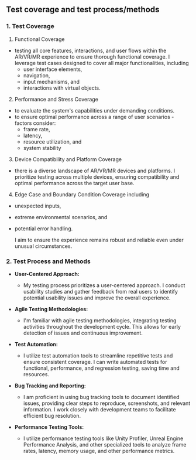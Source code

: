 ## Test coverage and test process/methods

### 1. Test Coverage

1. Functional Coverage
* testing all core features, interactions, and user flows within the AR/VR/MR experience to ensure thorough functional coverage. I leverage test cases designed to cover all major functionalities, including
  * user interface elements,
  * navigation,
  * input mechanisms, and
  * interactions with virtual objects.
  
2. Performance and Stress Coverage
* to evaluate the system's capabilities under demanding conditions.
* to ensure optimal performance across a range of user scenarios - factors consider:
    * frame rate,
    * latency,
    * resource utilization, and
    * system stability
      
3. Device Compatibility and Platform Coverage
* there is a diverse landscape of AR/VR/MR devices and platforms. I prioritize testing across multiple devices, ensuring compatibility and optimal performance across the target user base.
  
4. Edge Case and Boundary Condition Coverage including
* unexpected inputs,
* extreme environmental scenarios, and
* potential error handling.

  I aim to ensure the experience remains robust and reliable even under unusual circumstances.

### 2. Test Process and Methods

* **User-Centered Approach:**
  * My testing process prioritizes a user-centered approach. I conduct usability studies and gather feedback from real users to identify potential usability issues and improve the overall experience.

* **Agile Testing Methodologies:**
  * I'm familiar with agile testing methodologies, integrating testing activities throughout the development cycle. This allows for early detection of issues and continuous improvement.

* **Test Automation:**
  * I utilize test automation tools to streamline repetitive tests and ensure consistent coverage. I can write automated tests for functional, performance, and regression testing, saving time and resources.

* **Bug Tracking and Reporting:**
  * I am proficient in using bug tracking tools to document identified issues, providing clear steps to reproduce, screenshots, and relevant information. I work closely with development teams to facilitate efficient bug resolution.

* **Performance Testing Tools:**
  * I utilize performance testing tools like Unity Profiler, Unreal Engine Performance Analysis, and other specialized tools to analyze frame rates, latency, memory usage, and other performance metrics.